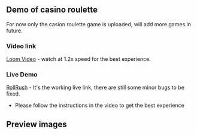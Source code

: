 ## Demo of casino roulette
For now only the casion roulette game is uploaded, will add more games in future. 
### Video link 
[Loom Video](https://www.loom.com/share/5381d1e7921f4c008ad90e07e1eef51c?sid=c2fa21a8-1e03-4644-8edb-52630c891b3c) - watch at 1.2x speed for the best experience.
### Live Demo
[RollRush](https://roulette-ui.netlify.app/) - It's the working live link, there are still some minor bugs to be fixed.
- Please follow the instructions in the video to get the best experience 

## Preview images
